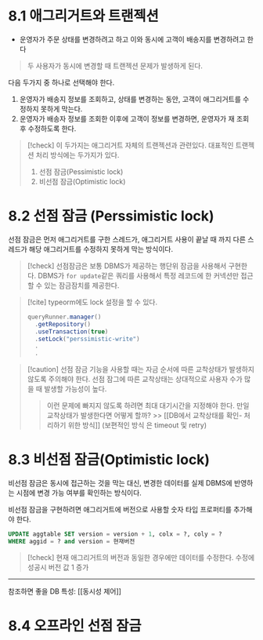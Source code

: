 # 8.1 애그리거트와 트랜젝션

- 운영자가 주문 상태를 변경하려고 하고 이와 동시에 고객이 배송지를 변경하려고 한다
> 두 사용자가 동시에 변경할 때 트랜젝션 문제가 발생하게 된다.

다음 두가지 중 하나로 선택해야 한다.
1. 운영자가 배송지 정보를 조회하고, 상태를 변경하는 동안, 고객이 애그리거트를 수정하지 못하게 막는다.
2. 운영자가 배송자 정보를 조회한 이후에 고객이 정보를 변경하면, 운영자가 재 조회 후 수정하도록 한다.

> [!check] 이 두가지는 애그리거트 자체의 트랜젝션과 관련있다.
> 대표적인 트랜젝션 처리 방식에는 두가지가 있다.
> 1. 선점 잠금(Pessimistic lock)
> 2. 비선점 잠금(Optimistic lock)

# 8.2 선점 잠금 (Perssimistic lock)

선점 잠금은 먼저 애그리거트를 구한 스레드가, 애그리거트 사용이 끝날 때 까지 다른 스레드가 해당 애그리거트를 수정하지 못하게 막는 방식이다.

> [!check] 선점잠금은 보통  DBMS가 제공하는 행단위 잠금을 사용해서 구현한다.
> DBMS가 `for update`같은 쿼리를 사용해서 특정 레코드에 한 커넥션만 접근할 수 있는 잠금잠치를 제공한다.

> [!cite] typeorm에도 lock 설정을 할 수 있다.
> ```ts
> queryRunner.manager()
> 	.getRepository()
> 	.useTransaction(true)
> 	.setLock("perssimistic-write")
> 	.
> 	.
>```

>[!caution] 선점 잠금 기능을 사용할 때는 자금 순서에 따른 교착상태가 발생하지 않도록 주의해야 한다.
>선점 잠그에 따른 교착상태는 상대적으로 사용자 수가 많을 때 발생할 가능성이 높다.
>> 이런 문제에 빠지지 않도록 하려면 최대 대기시간을 지정해야 한다.
>만일 교착상태가 발생한다면 어떻게 할까? >> [[DB에서 교착상태를 확인- 처리하기 위한 방식]] (보편적인 방식 은 timeout 및 retry)


# 8.3 비선점 잠금(Optimistic lock)

비선점 잠금은 동시에 접근하는 것을 막는 대신, 변경한 데이터를 실제 DBMS에 반영하는 시점에 변경 가능 여부를 확인하는 방식이다.

비선점 잠금을 구현하려면 애그리거트에 버전으로 사용할 숫자 타입 프로퍼티를 추가해야 한다.

```SQL
UPDATE aggtable SET version = version + 1, colx = ?, coly = ?
WHERE aggid = ? and version = 현재버전
```
>[!check] 현재 애그리거트의 버전과 동일한 경우에만 데이터를 수정한다.
>수정에 성공시 버전 값 1 증가

---
참조하면 좋을 DB 특성: [[동시성 제어]]

# 8.4 오프라인 선점 잠금

